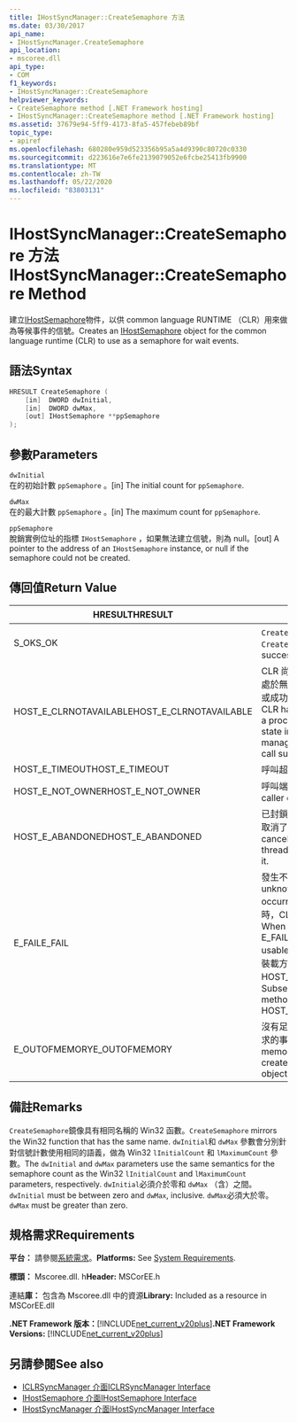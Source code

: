 ```yaml
---
title: IHostSyncManager::CreateSemaphore 方法
ms.date: 03/30/2017
api_name:
- IHostSyncManager.CreateSemaphore
api_location:
- mscoree.dll
api_type:
- COM
f1_keywords:
- IHostSyncManager::CreateSemaphore
helpviewer_keywords:
- CreateSemaphore method [.NET Framework hosting]
- IHostSyncManager::CreateSemaphore method [.NET Framework hosting]
ms.assetid: 37679e94-5ff9-4173-8fa5-457febeb89bf
topic_type:
- apiref
ms.openlocfilehash: 680280e959d523356b95a5a4d9390c80720c0330
ms.sourcegitcommit: d223616e7e6fe2139079052e6fcbe25413fb9900
ms.translationtype: MT
ms.contentlocale: zh-TW
ms.lasthandoff: 05/22/2020
ms.locfileid: "83803131"
---
```

# <a name="ihostsyncmanagercreatesemaphore-method"></a><span data-ttu-id="30dd0-102">IHostSyncManager::CreateSemaphore 方法</span><span class="sxs-lookup"><span data-stu-id="30dd0-102">IHostSyncManager::CreateSemaphore Method</span></span>
<span data-ttu-id="30dd0-103">建立[IHostSemaphore](ihostsemaphore-interface.md)物件，以供 common language RUNTIME （CLR）用來做為等候事件的信號。</span><span class="sxs-lookup"><span data-stu-id="30dd0-103">Creates an [IHostSemaphore](ihostsemaphore-interface.md) object for the common language runtime (CLR) to use as a semaphore for wait events.</span></span>  
  
## <a name="syntax"></a><span data-ttu-id="30dd0-104">語法</span><span class="sxs-lookup"><span data-stu-id="30dd0-104">Syntax</span></span>  
  
```cpp  
HRESULT CreateSemaphore (  
    [in]  DWORD dwInitial,  
    [in]  DWORD dwMax,  
    [out] IHostSemaphore **ppSemaphore  
);  
```  
  
## <a name="parameters"></a><span data-ttu-id="30dd0-105">參數</span><span class="sxs-lookup"><span data-stu-id="30dd0-105">Parameters</span></span>  
 `dwInitial`  
 <span data-ttu-id="30dd0-106">在的初始計數 `ppSemaphore` 。</span><span class="sxs-lookup"><span data-stu-id="30dd0-106">[in] The initial count for `ppSemaphore`.</span></span>  
  
 `dwMax`  
 <span data-ttu-id="30dd0-107">在的最大計數 `ppSemaphore` 。</span><span class="sxs-lookup"><span data-stu-id="30dd0-107">[in] The maximum count for `ppSemaphore`.</span></span>  
  
 `ppSemaphore`  
 <span data-ttu-id="30dd0-108">脫銷實例位址的指標 `IHostSemaphore` ，如果無法建立信號，則為 null。</span><span class="sxs-lookup"><span data-stu-id="30dd0-108">[out] A pointer to the address of an `IHostSemaphore` instance, or null if the semaphore could not be created.</span></span>  
  
## <a name="return-value"></a><span data-ttu-id="30dd0-109">傳回值</span><span class="sxs-lookup"><span data-stu-id="30dd0-109">Return Value</span></span>  
  
|<span data-ttu-id="30dd0-110">HRESULT</span><span class="sxs-lookup"><span data-stu-id="30dd0-110">HRESULT</span></span>|<span data-ttu-id="30dd0-111">描述</span><span class="sxs-lookup"><span data-stu-id="30dd0-111">Description</span></span>|  
|-------------|-----------------|  
|<span data-ttu-id="30dd0-112">S_OK</span><span class="sxs-lookup"><span data-stu-id="30dd0-112">S_OK</span></span>|<span data-ttu-id="30dd0-113">`CreateSemaphore`已成功傳回。</span><span class="sxs-lookup"><span data-stu-id="30dd0-113">`CreateSemaphore` returned successfully.</span></span>|  
|<span data-ttu-id="30dd0-114">HOST_E_CLRNOTAVAILABLE</span><span class="sxs-lookup"><span data-stu-id="30dd0-114">HOST_E_CLRNOTAVAILABLE</span></span>|<span data-ttu-id="30dd0-115">CLR 尚未載入進程中，或 CLR 處於無法執行 managed 程式碼或成功處理呼叫的狀態。</span><span class="sxs-lookup"><span data-stu-id="30dd0-115">The CLR has not been loaded into a process, or the CLR is in a state in which it cannot run managed code or process the call successfully.</span></span>|  
|<span data-ttu-id="30dd0-116">HOST_E_TIMEOUT</span><span class="sxs-lookup"><span data-stu-id="30dd0-116">HOST_E_TIMEOUT</span></span>|<span data-ttu-id="30dd0-117">呼叫超時。</span><span class="sxs-lookup"><span data-stu-id="30dd0-117">The call timed out.</span></span>|  
|<span data-ttu-id="30dd0-118">HOST_E_NOT_OWNER</span><span class="sxs-lookup"><span data-stu-id="30dd0-118">HOST_E_NOT_OWNER</span></span>|<span data-ttu-id="30dd0-119">呼叫端沒有擁有鎖定。</span><span class="sxs-lookup"><span data-stu-id="30dd0-119">The caller does not own the lock.</span></span>|  
|<span data-ttu-id="30dd0-120">HOST_E_ABANDONED</span><span class="sxs-lookup"><span data-stu-id="30dd0-120">HOST_E_ABANDONED</span></span>|<span data-ttu-id="30dd0-121">已封鎖的執行緒或光纖在等候時取消了事件。</span><span class="sxs-lookup"><span data-stu-id="30dd0-121">An event was canceled while a blocked thread or fiber was waiting on it.</span></span>|  
|<span data-ttu-id="30dd0-122">E_FAIL</span><span class="sxs-lookup"><span data-stu-id="30dd0-122">E_FAIL</span></span>|<span data-ttu-id="30dd0-123">發生不明的嚴重失敗。</span><span class="sxs-lookup"><span data-stu-id="30dd0-123">An unknown catastrophic failure occurred.</span></span> <span data-ttu-id="30dd0-124">當方法傳回 E_FAIL 時，CLR 就無法在進程內使用。</span><span class="sxs-lookup"><span data-stu-id="30dd0-124">When a method returns E_FAIL, the CLR is no longer usable within the process.</span></span> <span data-ttu-id="30dd0-125">對裝載方法的後續呼叫會傳回 HOST_E_CLRNOTAVAILABLE。</span><span class="sxs-lookup"><span data-stu-id="30dd0-125">Subsequent calls to hosting methods return HOST_E_CLRNOTAVAILABLE.</span></span>|  
|<span data-ttu-id="30dd0-126">E_OUTOFMEMORY</span><span class="sxs-lookup"><span data-stu-id="30dd0-126">E_OUTOFMEMORY</span></span>|<span data-ttu-id="30dd0-127">沒有足夠的記憶體可用來建立要求的事件物件。</span><span class="sxs-lookup"><span data-stu-id="30dd0-127">Not enough memory was available to create the requested event object.</span></span>|  
  
## <a name="remarks"></a><span data-ttu-id="30dd0-128">備註</span><span class="sxs-lookup"><span data-stu-id="30dd0-128">Remarks</span></span>  
 <span data-ttu-id="30dd0-129">`CreateSemaphore`鏡像具有相同名稱的 Win32 函數。</span><span class="sxs-lookup"><span data-stu-id="30dd0-129">`CreateSemaphore` mirrors the Win32 function that has the same name.</span></span> <span data-ttu-id="30dd0-130">`dwInitial`和 `dwMax` 參數會分別針對信號計數使用相同的語義，做為 Win32 `lInitialCount` 和 `lMaximumCount` 參數。</span><span class="sxs-lookup"><span data-stu-id="30dd0-130">The `dwInitial` and `dwMax` parameters use the same semantics for the semaphore count as the Win32 `lInitialCount` and `lMaximumCount` parameters, respectively.</span></span> <span data-ttu-id="30dd0-131">`dwInitial`必須介於零和 `dwMax` （含）之間。</span><span class="sxs-lookup"><span data-stu-id="30dd0-131">`dwInitial` must be between zero and `dwMax`, inclusive.</span></span> <span data-ttu-id="30dd0-132">`dwMax`必須大於零。</span><span class="sxs-lookup"><span data-stu-id="30dd0-132">`dwMax` must be greater than zero.</span></span>  
  
## <a name="requirements"></a><span data-ttu-id="30dd0-133">規格需求</span><span class="sxs-lookup"><span data-stu-id="30dd0-133">Requirements</span></span>  
 <span data-ttu-id="30dd0-134">**平台：** 請參閱[系統需求](../../get-started/system-requirements.md)。</span><span class="sxs-lookup"><span data-stu-id="30dd0-134">**Platforms:** See [System Requirements](../../get-started/system-requirements.md).</span></span>  
  
 <span data-ttu-id="30dd0-135">**標頭：** Mscoree.dll. h</span><span class="sxs-lookup"><span data-stu-id="30dd0-135">**Header:** MSCorEE.h</span></span>  
  
 <span data-ttu-id="30dd0-136">連結**庫：** 包含為 Mscoree.dll 中的資源</span><span class="sxs-lookup"><span data-stu-id="30dd0-136">**Library:** Included as a resource in MSCorEE.dll</span></span>  
  
 <span data-ttu-id="30dd0-137">**.NET Framework 版本：**[!INCLUDE[net_current_v20plus](../../../../includes/net-current-v20plus-md.md)]</span><span class="sxs-lookup"><span data-stu-id="30dd0-137">**.NET Framework Versions:** [!INCLUDE[net_current_v20plus](../../../../includes/net-current-v20plus-md.md)]</span></span>  
  
## <a name="see-also"></a><span data-ttu-id="30dd0-138">另請參閱</span><span class="sxs-lookup"><span data-stu-id="30dd0-138">See also</span></span>

- [<span data-ttu-id="30dd0-139">ICLRSyncManager 介面</span><span class="sxs-lookup"><span data-stu-id="30dd0-139">ICLRSyncManager Interface</span></span>](iclrsyncmanager-interface.md)
- [<span data-ttu-id="30dd0-140">IHostSemaphore 介面</span><span class="sxs-lookup"><span data-stu-id="30dd0-140">IHostSemaphore Interface</span></span>](ihostsemaphore-interface.md)
- [<span data-ttu-id="30dd0-141">IHostSyncManager 介面</span><span class="sxs-lookup"><span data-stu-id="30dd0-141">IHostSyncManager Interface</span></span>](ihostsyncmanager-interface.md)
